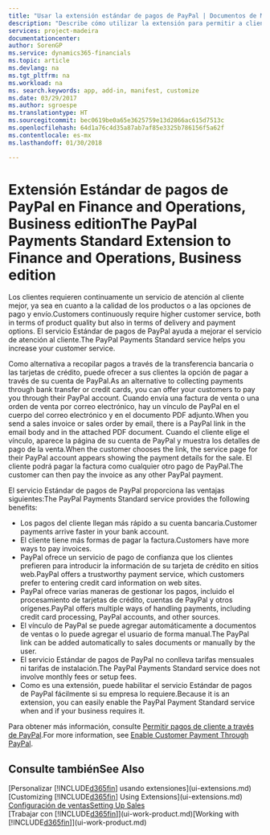 ```yaml
---
title: "Usar la extensión estándar de pagos de PayPal | Documentos de Microsoft"
description: "Describe cómo utilizar la extensión para permitir a clientes realizar pagos con PayPal."
services: project-madeira
documentationcenter: 
author: SorenGP
ms.service: dynamics365-financials
ms.topic: article
ms.devlang: na
ms.tgt_pltfrm: na
ms.workload: na
ms. search.keywords: app, add-in, manifest, customize
ms.date: 03/29/2017
ms.author: sgroespe
ms.translationtype: HT
ms.sourcegitcommit: bec0619be0a65e3625759e13d2866ac615d7513c
ms.openlocfilehash: 64d1a76c4d35a87ab7af85e3325b786156f5a62f
ms.contentlocale: es-mx
ms.lasthandoff: 01/30/2018

---
```

# <a name="the-paypal-payments-standard-extension-to-finance-and-operations-business-edition"></a><span data-ttu-id="600a2-103">Extensión Estándar de pagos de PayPal en Finance and Operations, Business edition</span><span class="sxs-lookup"><span data-stu-id="600a2-103">The PayPal Payments Standard Extension to Finance and Operations, Business edition</span></span> 
<span data-ttu-id="600a2-104">Los clientes requieren continuamente un servicio de atención al cliente mejor, ya sea en cuanto a la calidad de los productos o a las opciones de pago y envío.</span><span class="sxs-lookup"><span data-stu-id="600a2-104">Customers continuously require higher customer service, both in terms of product quality but also in terms of delivery and payment options.</span></span> <span data-ttu-id="600a2-105">El servicio Estándar de pagos de PayPal ayuda a mejorar el servicio de atención al cliente.</span><span class="sxs-lookup"><span data-stu-id="600a2-105">The PayPal Payments Standard service helps you increase your customer service.</span></span>

<span data-ttu-id="600a2-106">Como alternativa a recopilar pagos a través de la transferencia bancaria o las tarjetas de crédito, puede ofrecer a sus clientes la opción de pagar a través de su cuenta de PayPal.</span><span class="sxs-lookup"><span data-stu-id="600a2-106">As an alternative to collecting payments through bank transfer or credit cards, you can offer your customers to pay you through their PayPal account.</span></span> <span data-ttu-id="600a2-107">Cuando envía una factura de venta o una orden de venta por correo electrónico, hay un vínculo de PayPal en el cuerpo del correo electrónico y en el documento PDF adjunto.</span><span class="sxs-lookup"><span data-stu-id="600a2-107">When you send a sales invoice or sales order by email, there is a PayPal link in the email body and in the attached PDF document.</span></span> <span data-ttu-id="600a2-108">Cuando el cliente elige el vínculo, aparece la página de su cuenta de PayPal y muestra los detalles de pago de la venta.</span><span class="sxs-lookup"><span data-stu-id="600a2-108">When the customer chooses the link, the service page for their PayPal account appears showing the payment details for the sale.</span></span> <span data-ttu-id="600a2-109">El cliente podrá pagar la factura como cualquier otro pago de PayPal.</span><span class="sxs-lookup"><span data-stu-id="600a2-109">The customer can then pay the invoice as any other PayPal payment.</span></span>

<span data-ttu-id="600a2-110">El servicio Estándar de pagos de PayPal proporciona las ventajas siguientes:</span><span class="sxs-lookup"><span data-stu-id="600a2-110">The PayPal Payments Standard service provides the following benefits:</span></span>

* <span data-ttu-id="600a2-111">Los pagos del cliente llegan más rápido a su cuenta bancaria.</span><span class="sxs-lookup"><span data-stu-id="600a2-111">Customer payments arrive faster in your bank account.</span></span>
* <span data-ttu-id="600a2-112">El cliente tiene más formas de pagar la factura.</span><span class="sxs-lookup"><span data-stu-id="600a2-112">Customers have more ways to pay invoices.</span></span>
* <span data-ttu-id="600a2-113">PayPal ofrece un servicio de pago de confianza que los clientes prefieren para introducir la información de su tarjeta de crédito en sitios web.</span><span class="sxs-lookup"><span data-stu-id="600a2-113">PayPal offers a trustworthy payment service, which customers prefer to entering credit card information on web sites.</span></span>
* <span data-ttu-id="600a2-114">PayPal ofrece varias maneras de gestionar los pagos, incluido el procesamiento de tarjetas de crédito, cuentas de PayPal y otros orígenes.</span><span class="sxs-lookup"><span data-stu-id="600a2-114">PayPal offers multiple ways of handling payments, including credit card processing, PayPal accounts, and other sources.</span></span>
* <span data-ttu-id="600a2-115">El vínculo de PayPal se puede agregar automáticamente a documentos de ventas o lo puede agregar el usuario de forma manual.</span><span class="sxs-lookup"><span data-stu-id="600a2-115">The PayPal link can be added automatically to sales documents or manually by the user.</span></span>
* <span data-ttu-id="600a2-116">El servicio Estándar de pagos de PayPal no conlleva tarifas mensuales ni tarifas de instalación.</span><span class="sxs-lookup"><span data-stu-id="600a2-116">The PayPal Payments Standard service does not involve monthly fees or setup fees.</span></span>
* <span data-ttu-id="600a2-117">Como es una extensión, puede habilitar el servicio Estándar de pagos de PayPal fácilmente si su empresa lo requiere.</span><span class="sxs-lookup"><span data-stu-id="600a2-117">Because it is an extension, you can easily enable the PayPal Payment Standard service when and if your business requires it.</span></span>  

<span data-ttu-id="600a2-118">Para obtener más información, consulte [Permitir pagos de cliente a través de PayPal](sales-how-enable-payment-service-extensions.md).</span><span class="sxs-lookup"><span data-stu-id="600a2-118">For more information, see [Enable Customer Payment Through PayPal](sales-how-enable-payment-service-extensions.md).</span></span>

## <a name="see-also"></a><span data-ttu-id="600a2-119">Consulte también</span><span class="sxs-lookup"><span data-stu-id="600a2-119">See Also</span></span>
<span data-ttu-id="600a2-120">[Personalizar [!INCLUDE[d365fin](includes/d365fin_md.md)] usando extensiones](ui-extensions.md)</span><span class="sxs-lookup"><span data-stu-id="600a2-120">[Customizing [!INCLUDE[d365fin](includes/d365fin_md.md)] Using Extensions](ui-extensions.md)</span></span>  
[<span data-ttu-id="600a2-121">Configuración de ventas</span><span class="sxs-lookup"><span data-stu-id="600a2-121">Setting Up Sales</span></span>](sales-setup-sales.md)  
<span data-ttu-id="600a2-122">[Trabajar con [!INCLUDE[d365fin](includes/d365fin_md.md)]](ui-work-product.md)</span><span class="sxs-lookup"><span data-stu-id="600a2-122">[Working with [!INCLUDE[d365fin](includes/d365fin_md.md)]](ui-work-product.md)</span></span>

